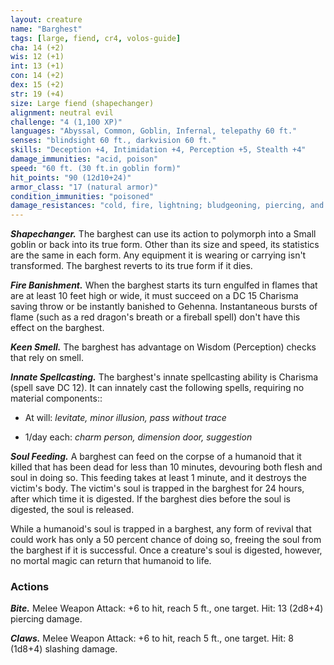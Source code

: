 ```yaml
---
layout: creature
name: "Barghest"
tags: [large, fiend, cr4, volos-guide]
cha: 14 (+2)
wis: 12 (+1)
int: 13 (+1)
con: 14 (+2)
dex: 15 (+2)
str: 19 (+4)
size: Large fiend (shapechanger)
alignment: neutral evil
challenge: "4 (1,100 XP)"
languages: "Abyssal, Common, Goblin, Infernal, telepathy 60 ft."
senses: "blindsight 60 ft., darkvision 60 ft."
skills: "Deception +4, Intimidation +4, Perception +5, Stealth +4"
damage_immunities: "acid, poison"
speed: "60 ft. (30 ft.in goblin form)"
hit_points: "90 (12d10+24)"
armor_class: "17 (natural armor)"
condition_immunities: "poisoned"
damage_resistances: "cold, fire, lightning; bludgeoning, piercing, and slashing from nonmagical weapons"
---
```


***Shapechanger.*** The barghest can use its action to polymorph into a Small goblin or back into its true form. Other than its size and speed, its statistics are the same in each form. Any equipment it is wearing or carrying isn't transformed. The barghest reverts to its true form if it dies.

***Fire Banishment.*** When the barghest starts its turn engulfed in flames that are at least 10 feet high or wide, it must succeed on a DC 15 Charisma saving throw or be instantly banished to Gehenna. Instantaneous bursts of flame (such as a red dragon's breath or a fireball spell) don't have this effect on the barghest.

***Keen Smell.*** The barghest has advantage on Wisdom (Perception) checks that rely on smell.

***Innate Spellcasting.*** The barghest's innate spellcasting ability is Charisma (spell save DC 12). It can innately cast the following spells, requiring no material components::

* At will: <i>levitate, minor illusion, pass without trace</i>

* 1/day each: <i>charm person, dimension door, suggestion</i>

***Soul Feeding.*** A barghest can feed on the corpse of a humanoid that it killed that has been dead for less than 10 minutes, devouring both flesh and soul in doing so. This feeding takes at least 1 minute, and it destroys the victim's body. The victim's soul is trapped in the barghest for 24 hours, after which time it is digested. If the barghest dies before the soul is digested, the soul is released.

While a humanoid's soul is trapped in a barghest, any form of revival that could work has only a 50 percent chance of doing so, freeing the soul from the barghest if it is successful. Once a creature's soul is digested, however, no mortal magic can return that humanoid to life.

### Actions

***Bite.*** Melee Weapon Attack: +6 to hit, reach 5 ft., one target. Hit: 13 (2d8+4) piercing damage.

***Claws.*** Melee Weapon Attack: +6 to hit, reach 5 ft., one target. Hit: 8 (1d8+4) slashing damage.

